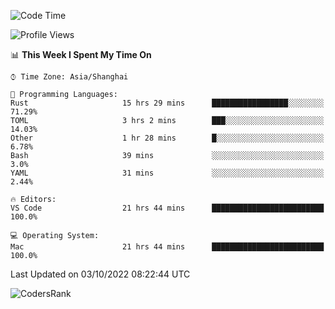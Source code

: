 <!--START_SECTION:waka-->
![Code Time](http://img.shields.io/badge/Code%20Time-1%2C701%20hrs%2016%20mins-blue)

![Profile Views](http://img.shields.io/badge/Profile%20Views-4-blue)

📊 **This Week I Spent My Time On** 

```text
⌚︎ Time Zone: Asia/Shanghai

💬 Programming Languages: 
Rust                     15 hrs 29 mins      █████████████████░░░░░░░░   71.29% 
TOML                     3 hrs 2 mins        ███░░░░░░░░░░░░░░░░░░░░░░   14.03% 
Other                    1 hr 28 mins        █░░░░░░░░░░░░░░░░░░░░░░░░   6.78% 
Bash                     39 mins             ░░░░░░░░░░░░░░░░░░░░░░░░░   3.0% 
YAML                     31 mins             ░░░░░░░░░░░░░░░░░░░░░░░░░   2.44%

🔥 Editors: 
VS Code                  21 hrs 44 mins      █████████████████████████   100.0%

💻 Operating System: 
Mac                      21 hrs 44 mins      █████████████████████████   100.0%

```


 Last Updated on 03/10/2022 08:22:44 UTC
<!--END_SECTION:waka-->

![CodersRank](https://cr-skills-chart-widget.azurewebsites.net/api/api?username=BugenZhao&padding=16&tooltip=true&branding=false&sort-by-score=true&skills=Rust%2C%20Swift%2C%20C%2C%20TypeScript%2C%20Java%2C%20Go%2C%20Dart%2C%20C%2B%2B%2C%20Python%2C%20Assembly%2C%20Shell%2C%20Kotlin)

